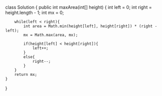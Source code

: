 class Solution {
    public int maxArea(int[] height) {
        int left = 0;
        int right = height.length - 1;
        int mx = 0;

        while(left < right){
            int area = Math.min(height[left], height[right]) * (right - left);
            mx = Math.max(area, mx);

            if(height[left] < height[right]){
                left++;
            }
            else{
                right--;
            }
        }
        return mx;
    }
}
